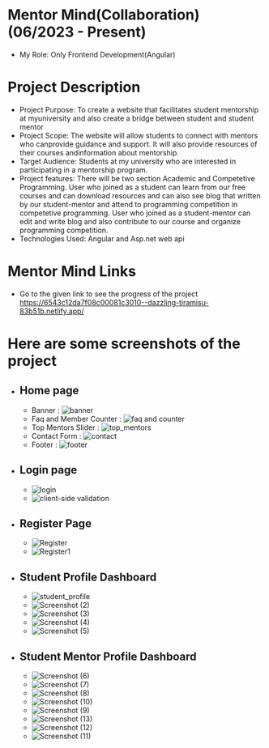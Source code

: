 # Mentor Mind(Collaboration) (06/2023 - Present)
  - My Role: Only Frontend Development(Angular) 
# Project Description
 - Project Purpose: To create a website that facilitates student mentorship at myuniversity and also create a bridge between student and student mentor
 - Project Scope: The website will allow students to connect with mentors who canprovide guidance and support. It will also provide resources of their courses andinformation about mentorship.
 - Target Audience: Students at my university who are interested in participating in a mentorship program.
 - Project features: There will be two section Academic and Competetive Programming. User who joined as a student can learn from our free courses and can download resources and can also see blog that written by our student-mentor and attend to programming competition in competetive programming. User who joined as a student-mentor can edit and write blog and also contribute to our course and organize programming competition.
 - Technologies Used: Angular and Asp.net web api
  
# Mentor Mind Links
- Go to the given link to see the progress of the project https://6543c12da7f08c00081c3010--dazzling-tiramisu-83b51b.netlify.app/
# Here are some screenshots of the project
- ## Home page
  - Banner : ![banner](https://github.com/bishal158/MentorMind/assets/67275108/2d77fcc2-4cdb-4f30-9d18-421fd942e84a)
  - Faq and Member Counter : ![faq and counter](https://github.com/bishal158/MentorMind/assets/67275108/60798bdc-4be5-43a6-a442-ac3ff190026a)
  - Top Mentors Slider : ![top_mentors](https://github.com/bishal158/MentorMind/assets/67275108/3d790e34-e48e-45f4-8d0d-789c38459c6b)
  - Contact Form : ![contact](https://github.com/bishal158/MentorMind/assets/67275108/eac00793-49aa-493f-9e84-603a362c59fb)
  - Footer : ![footer](https://github.com/bishal158/MentorMind/assets/67275108/52f08348-997f-4569-b61f-9f7b98042694)
- ## Login page
  - ![login](https://github.com/bishal158/MentorMind/assets/67275108/83d60de1-3962-49dd-ac91-ba6a413387ae)
  - ![client-side validation](https://github.com/bishal158/MentorMind/assets/67275108/3df74637-2ec7-4cc2-b689-0c1644de84fc)
- ## Register Page
  - ![Register](https://github.com/bishal158/MentorMind/assets/67275108/1fd71ff6-835f-45e4-8f4c-9c858749a464)
  - ![Register1](https://github.com/bishal158/MentorMind/assets/67275108/65dcdca3-4a7d-4702-b149-142a62e95ba1)
- ## Student Profile Dashboard
  - ![student_profile](https://github.com/bishal158/MentorMind/assets/67275108/2d41b6be-4c7b-4205-9620-014a7eb03a76)
  - ![Screenshot (2)](https://github.com/bishal158/MentorMind/assets/67275108/60f4d980-a15a-4811-bf44-40a4f314cf2c)
  - ![Screenshot (3)](https://github.com/bishal158/MentorMind/assets/67275108/1a892629-7fbc-4264-b6b4-df5c8286cc4b)
  - ![Screenshot (4)](https://github.com/bishal158/MentorMind/assets/67275108/8fd7e507-4a14-4c17-ae0f-42649703cb6e)
  - ![Screenshot (5)](https://github.com/bishal158/MentorMind/assets/67275108/66963ca9-2c25-4f78-9f09-d3b3dfe93a0b)
- ## Student Mentor Profile Dashboard
  - ![Screenshot (6)](https://github.com/bishal158/MentorMind/assets/67275108/adb479f5-5be0-4459-9843-1971ae8838d4)
  - ![Screenshot (7)](https://github.com/bishal158/MentorMind/assets/67275108/0a867185-4627-459a-ab6d-587d0c9845d2)
  - ![Screenshot (8)](https://github.com/bishal158/MentorMind/assets/67275108/b9e74154-024f-4e12-8496-0553e249fd9e)
  - ![Screenshot (10)](https://github.com/bishal158/MentorMind/assets/67275108/31c9719b-5380-40bd-8298-97146387ac39)
  - ![Screenshot (9)](https://github.com/bishal158/MentorMind/assets/67275108/ac1ad05c-2338-4739-a63f-bbb09fdb6a5b)
  - ![Screenshot (13)](https://github.com/bishal158/MentorMind/assets/67275108/613ecf66-a4c1-4903-b1b7-5449a52e8b30)
  - ![Screenshot (12)](https://github.com/bishal158/MentorMind/assets/67275108/7fe436f4-6858-4770-b73f-f2153fdf614c)
  - ![Screenshot (11)](https://github.com/bishal158/MentorMind/assets/67275108/93c4a76d-8b52-4fdb-b5cb-3d7e0aaf5b00)









